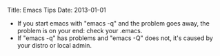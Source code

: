 Title: Emacs Tips
Date: 2013-01-01

* If you start emacs with "emacs -q" and the problem goes away, the problem is on your end: check your .emacs. 
* If "emacs -q" has problems and "emacs -Q" does not, it's caused by your distro or local admin.
